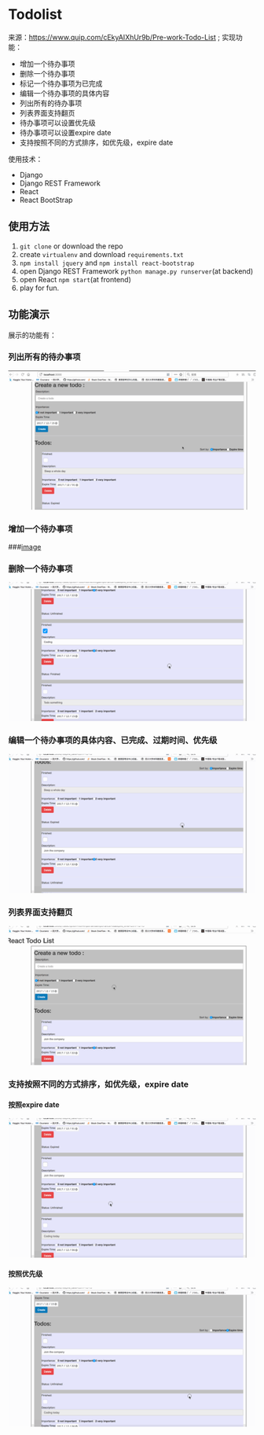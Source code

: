 # Todolist
来源：https://www.quip.com/cEkyAIXhUr9b/Pre-work-Todo-List ;
实现功能：
* 增加一个待办事项
* 删除一个待办事项
* 标记一个待办事项为已完成
* 编辑一个待办事项的具体内容
* 列出所有的待办事项
* 列表界面支持翻页
* 待办事项可以设置优先级
* 待办事项可以设置expire date
* 支持按照不同的方式排序，如优先级，expire date

使用技术：
* Django
* Django REST Framework
* React
* React BootStrap

## 使用方法
1. `git clone` or download the repo
2. create `virtualenv` and download `requirements.txt`
3. `npm install jquery` and `npm install react-bootstrap`
4. open Django REST Framework `python manage.py runserver`(at backend)
5. open React `npm start`(at frontend)
6. play for fun.

## 功能演示
展示的功能有：
### 列出所有的待办事项  
![image](https://github.com/DeepinSC/todolist/blob/master/demo/List.gif)
### 增加一个待办事项
###[image](https://github.com/DeepinSC/todolist/blob/master/demo/Add.gif)
### 删除一个待办事项
![image](https://github.com/DeepinSC/todolist/blob/master/demo/Delete.gif)
### 编辑一个待办事项的具体内容、已完成、过期时间、优先级
![image](https://github.com/DeepinSC/todolist/blob/master/demo/Edit.gif)
### 列表界面支持翻页
![image](https://github.com/DeepinSC/todolist/blob/master/demo/Pages.gif)
### 支持按照不同的方式排序，如优先级，expire date  
#### 按照expire date
![image](https://github.com/DeepinSC/todolist/blob/master/demo/Sort1.gif)
#### 按照优先级
![image](https://github.com/DeepinSC/todolist/blob/master/demo/Sort2.gif)
